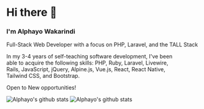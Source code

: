 # Hi there 👋
### I'm Alphayo Wakarindi

Full-Stack Web Developer with a focus on PHP, Laravel, and the TALL Stack<br> 

In my 3-4 years of self-teaching software development, I've been <br> 
able to acquire the following skills: PHP, Ruby, Laravel, Livewire, <br> 
Rails, JavaScript, jQuery, Alpine.js, Vue.js, React, React Native, <br> 
Tailwind CSS, and Bootstrap.

 Open to New opportunities!


![Alphayo's github stats](https://github-readme-stats.vercel.app/api?username=alphayowakarindi&show_icons=true&theme=dark)
![Alphayo's github stats](https://github-readme-stats.vercel.app/api/top-langs/?username=alphayowakarindi&theme=dark&layout=compact)




















<!--
**alphayowakarindi/alphayowakarindi** is a ✨ _special_ ✨ repository because its `README.md` (this file) appears on your GitHub profile.




















Here are some ideas to get you started:

- 🔭 I’m currently working on ...
- 🌱 I’m currently learning ...
- 👯 I’m looking to collaborate on ...
- 🤔 I’m looking for help with ...
- 💬 Ask me about ...
- 📫 How to reach me: ...
- 😄 Pronouns: ...
- ⚡ Fun fact: ...
-->
